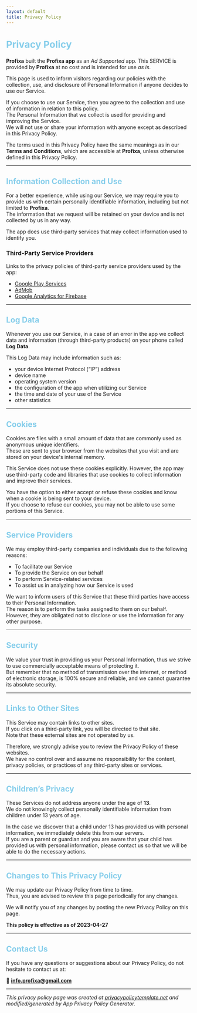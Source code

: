 ```yaml
---
layout: default
title: Privacy Policy
---
```


<h2 style="color:skyblue; font-size:26px;">Privacy Policy</h2>

**Profixa** built the **Profixa app** as an *Ad Supported* app. This SERVICE is provided by **Profixa** at no cost and is intended for use *as is*.  

This page is used to inform visitors regarding our policies with the collection, use, and disclosure of Personal Information if anyone decides to use our Service.  

If you choose to use our Service, then you agree to the collection and use of information in relation to this policy.  
The Personal Information that we collect is used for providing and improving the Service.  
We will not use or share your information with anyone except as described in this Privacy Policy.  

The terms used in this Privacy Policy have the same meanings as in our **Terms and Conditions**, which are accessible at **Profixa**, unless otherwise defined in this Privacy Policy.

---

## <span style="color:skyblue">Information Collection and Use</span>

For a better experience, while using our Service, we may require you to provide us with certain personally identifiable information, including but not limited to **Profixa**.  
The information that we request will be retained on your device and is not collected by us in any way.  

The app does use third-party services that may collect information used to identify you.  

### Third-Party Service Providers
Links to the privacy policies of third-party service providers used by the app:

- [Google Play Services](https://policies.google.com/privacy)  
- [AdMob](https://support.google.com/admob/answer/6128543)  
- [Google Analytics for Firebase](https://firebase.google.com/policies/analytics)

---

## <span style="color:skyblue">Log Data</span>

Whenever you use our Service, in a case of an error in the app we collect data and information (through third-party products) on your phone called **Log Data**.  

This Log Data may include information such as:

- your device Internet Protocol (“IP”) address  
- device name  
- operating system version  
- the configuration of the app when utilizing our Service  
- the time and date of your use of the Service  
- other statistics  

---

## <span style="color:skyblue">Cookies</span>

Cookies are files with a small amount of data that are commonly used as anonymous unique identifiers.  
These are sent to your browser from the websites that you visit and are stored on your device's internal memory.  

This Service does not use these cookies explicitly. However, the app may use third-party code and libraries that use cookies to collect information and improve their services.  

You have the option to either accept or refuse these cookies and know when a cookie is being sent to your device.  
If you choose to refuse our cookies, you may not be able to use some portions of this Service.

---

## <span style="color:skyblue">Service Providers</span>

We may employ third-party companies and individuals due to the following reasons:

- To facilitate our Service  
- To provide the Service on our behalf  
- To perform Service-related services  
- To assist us in analyzing how our Service is used  

We want to inform users of this Service that these third parties have access to their Personal Information.  
The reason is to perform the tasks assigned to them on our behalf.  
However, they are obligated not to disclose or use the information for any other purpose.

---

## <span style="color:skyblue">Security</span>

We value your trust in providing us your Personal Information, thus we strive to use commercially acceptable means of protecting it.  
But remember that no method of transmission over the internet, or method of electronic storage, is 100% secure and reliable, and we cannot guarantee its absolute security.

---

## <span style="color:skyblue">Links to Other Sites</span>

This Service may contain links to other sites.  
If you click on a third-party link, you will be directed to that site.  
Note that these external sites are not operated by us.  

Therefore, we strongly advise you to review the Privacy Policy of these websites.  
We have no control over and assume no responsibility for the content, privacy policies, or practices of any third-party sites or services.

---

## <span style="color:skyblue">Children’s Privacy</span>

These Services do not address anyone under the age of **13**.  
We do not knowingly collect personally identifiable information from children under 13 years of age.  

In the case we discover that a child under 13 has provided us with personal information, we immediately delete this from our servers.  
If you are a parent or guardian and you are aware that your child has provided us with personal information, please contact us so that we will be able to do the necessary actions.

---

## <span style="color:skyblue">Changes to This Privacy Policy</span>

We may update our Privacy Policy from time to time.  
Thus, you are advised to review this page periodically for any changes.  

We will notify you of any changes by posting the new Privacy Policy on this page.  

**This policy is effective as of 2023-04-27**

---

## <span style="color:skyblue">Contact Us</span>

If you have any questions or suggestions about our Privacy Policy, do not hesitate to contact us at:  

📧 **info.profixa@gmail.com**

---

*This privacy policy page was created at [privacypolicytemplate.net](https://privacypolicytemplate.net) and modified/generated by App Privacy Policy Generator.*
